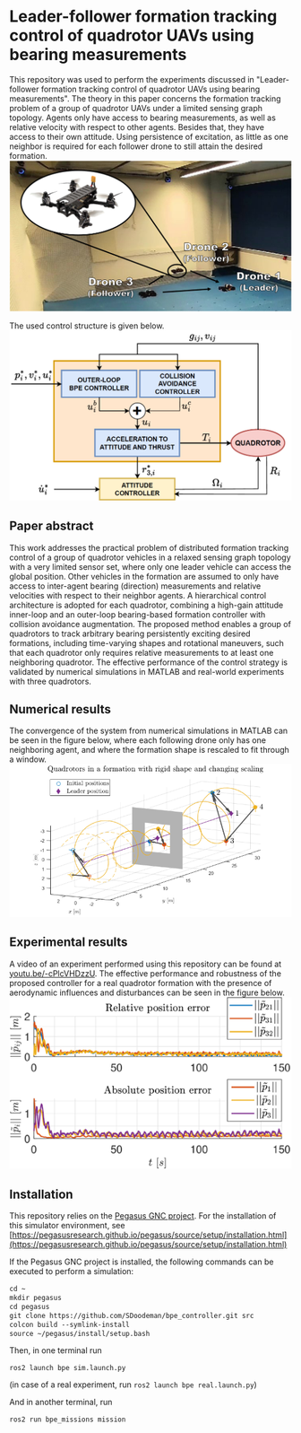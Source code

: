 # Leader-follower formation tracking control of quadrotor UAVs using bearing measurements

This repository was used to perform the experiments discussed in "Leader-follower formation tracking control of quadrotor UAVs using bearing measurements". 
The theory in this paper concerns the formation tracking problem of a group of quadrotor UAVs under a limited sensing graph topology.
Agents only have access to bearing measurements, as well as relative velocity with respect to other agents.
Besides that, they have access to their own attitude.
Using persistence of excitation, as little as one neighbor is required for each follower drone to still attain the desired formation.
![alt text](media/PracticalSetup.png)

The used control structure is given below.
![alt text](media/Inner_outer_loop.png)

## Paper abstract
This work addresses the practical problem of distributed formation tracking control of a group of quadrotor vehicles in a relaxed sensing graph topology with a very limited sensor set, where only one leader vehicle can access the global position. Other vehicles in the formation are assumed to only have access to inter-agent bearing (direction) measurements and relative velocities with respect to their neighbor agents. A hierarchical control architecture is adopted for each quadrotor, combining a high-gain attitude inner-loop and an outer-loop bearing-based formation controller with collision avoidance augmentation. The proposed method enables a group of quadrotors to track arbitrary bearing persistently exciting desired formations, including time-varying shapes and rotational maneuvers, such that each quadrotor only requires relative measurements to at least one neighboring quadrotor. The effective performance of the control strategy is validated by numerical simulations in MATLAB and real-world experiments with three quadrotors.

## Numerical results
The convergence of the system from numerical simulations in MATLAB can be seen in the figure below, where each following drone only has one neighboring agent, and where the formation shape is rescaled to fit through a window.
![alt text](media/SimRescale.png)

## Experimental results
A video of an experiment performed using this repository can be found at [youtu.be/-cPlcVHDzzU](https://youtu.be/-cPlcVHDzzU). The effective performance and robustness of the proposed controller for a real quadrotor formation with the presence of aerodynamic influences and disturbances can be seen in the figure below.
![alt text](media/ExperimentError.png)

## Installation
This repository relies on the [Pegasus GNC project](https://pegasusresearch.github.io/pegasus/index.html).
For the installation of this simulator environment, see [https://pegasusresearch.github.io/pegasus/source/setup/installation.html](https://pegasusresearch.github.io/pegasus/source/setup/installation.html)

If the Pegasus GNC project is installed, the following commands can be executed to perform a simulation:

```
cd ~
mkdir pegasus
cd pegasus
git clone https://github.com/SDoodeman/bpe_controller.git src
colcon build --symlink-install
source ~/pegasus/install/setup.bash
```

Then, in one terminal run

```
ros2 launch bpe sim.launch.py
```

(in case of a real experiment, run `ros2 launch bpe real.launch.py`)

And in another terminal, run

```
ros2 run bpe_missions mission
```
